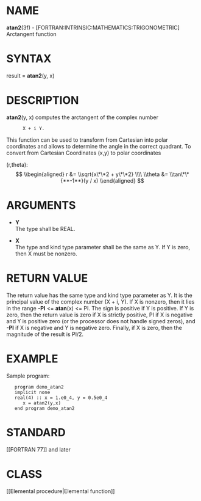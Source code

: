 # NAME

**atan2**(3f) - \[FORTRAN:INTRINSIC:MATHEMATICS:TRIGONOMETRIC\]
Arctangent function

# SYNTAX

result = **atan2**(y, x)

# DESCRIPTION

**atan2**(y, x) computes the arctangent of the complex number

``` 
      X + i Y.
```

This function can be used to transform from Cartesian into polar
coordinates and allows to determine the angle in the correct quadrant.
To convert from Cartesian Coordinates (x,y) to polar coordinates

(r,theta): $$ \\begin{aligned} r &= \\sqrt{x\*\*2 + y\*\*2} \\\\ \\theta
&= \\tan\*\*{**-1**}(y / x) \\end{aligned} $$

# ARGUMENTS

  - **Y**  
    The type shall be REAL.

  - **X**  
    The type and kind type parameter shall be the same as Y. If Y is
    zero, then X must be nonzero.

# RETURN VALUE

The return value has the same type and kind type parameter as Y. It is
the principal value of the complex number (X + i, Y). If X is nonzero,
then it lies in the range **-PI** \<= **atan**(x) \<= PI. The sign is
positive if Y is positive. If Y is zero, then the return value is zero
if X is strictly positive, PI if X is negative and Y is positive zero
(or the processor does not handle signed zeros), and **-PI** if X is
negative and Y is negative zero. Finally, if X is zero, then the
magnitude of the result is PI/2.

# EXAMPLE

Sample program:

``` 
   program demo_atan2
   implicit none
   real(4) :: x = 1.e0_4, y = 0.5e0_4
      x = atan2(y,x)
   end program demo_atan2
```

# STANDARD

\[\[FORTRAN 77\]\] and later

# CLASS

\[\[Elemental procedure|Elemental function\]\]
